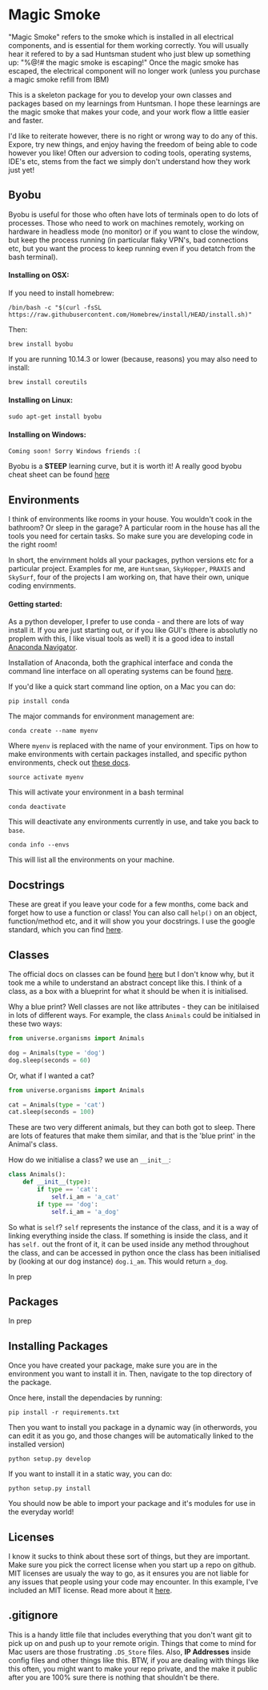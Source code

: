 # Magic Smoke

"Magic Smoke" refers to the smoke which is installed in all electrical components, and is essential for them working correctly. You will usually hear it refered to by a sad Huntsman student who just blew up something up: "%@!# the magic smoke is escaping!" Once the magic smoke has escaped, the electrical component will no longer work (unless you purchase a magic smoke refill from IBM) 

This is a skeleton package for you to develop your own classes and packages based on my learnings from Huntsman. I hope these learnings are the magic smoke that makes your code, and your work flow a little easier and faster.  

I'd like to reiterate however, there is no right or wrong way to do any of this. Expore, try new things, and enjoy having the freedom of being able to code however you like! Often our adversion to coding tools, operating systems, IDE's etc, stems from the fact we simply don't understand how they work just yet!  

## Byobu

Byobu is useful for those who often have lots of terminals open to do lots of processes. Those who need to work on machines remotely, working on hardware in headless mode (no monitor) or if you want to close the window, but keep the process running (in particular flaky VPN's, bad connections etc, but you want the process to keep running even if you detatch from the bash terminal). 

#### Installing on OSX:

If you need to install homebrew:
```
/bin/bash -c "$(curl -fsSL https://raw.githubusercontent.com/Homebrew/install/HEAD/install.sh)"
```

Then:
```
brew install byobu 
```

If you are running 10.14.3 or lower (because, reasons) you may also need to install:

```
brew install coreutils
```

#### Installing on Linux:

```
sudo apt-get install byobu
```

#### Installing on Windows:

```
Coming soon! Sorry Windows friends :(
```

Byobu is a **STEEP** learning curve, but it is worth it! A really good byobu cheat sheet can be found [here](https://medium.com/russian-it-stories/byobu-cheatsheet-%D0%BCost-used-hotkeys-5a8bbd8476fd)

## Environments 

I think of environments like rooms in your house. You wouldn't cook in the bathroom? Or sleep in the garage? A particular room in the house has all the tools you need for certain tasks. So make sure you are developing code in the right room!

In short, the envirnment holds all your packages, python versions etc for a particular project. Examples for me, are `Huntsman`, `SkyHopper`, `PRAXIS` and `SkySurf`, four of the projects I am working on, that have their own, unique coding envirnments. 

#### Getting started:

As a python developer, I prefer to use conda - and there are lots of way install it. If you are just starting out, or if you like GUI's (there is absolutly no proplem with this, I like visual tools as well) it is a good idea to install [Anaconda Navigator](https://docs.anaconda.com/anaconda/navigator/#:~:text=Anaconda%20Navigator%20is%20a%20desktop,in%20a%20local%20Anaconda%20Repository.).

Installation of Anaconda, both the graphical interface and conda the command line interface on all operating systems can be found [here](https://docs.anaconda.com/anaconda/install/).

If you'd like a quick start command line option, on a Mac you can do:

```
pip install conda
```

The major commands for environment management are:

```
conda create --name myenv
```
Where `myenv` is replaced with the name of your environment. Tips on how to make environments with certain packages installed, and specific python environments, check out [these docs](https://docs.conda.io/projects/conda/en/latest/user-guide/tasks/manage-environments.html).

```
source activate myenv
```
This will activate your environment in a bash terminal

```
conda deactivate
```
This will deactivate any environments currently in use, and take you back to `base`.

```
conda info --envs
```
This will list all the environments on your machine. 

## Docstrings

These are great if you leave your code for a few months, come back and forget how to use a function or class! You can also call `help()` on an object, function/method etc, and it will show you your docstrings. I use the google standard, which you can find [here](https://sphinxcontrib-napoleon.readthedocs.io/en/latest/example_google.html). 

## Classes 

The official docs on classes can be found [here](https://docs.python.org/3/tutorial/classes.html) but I don't know why, but it took me a while to understand an abstract concept like this. I think of a class, as a box with a blueprint for 
what it should be when it is initialised. 

Why a blue print? Well classes are not like attributes - they can be initilaised in lots of different ways. For example, the class `Animals` could be initialsed in these two ways:

```python
from universe.organisms import Animals 

dog = Animals(type = 'dog')
dog.sleep(seconds = 60)

```
Or, what if I wanted a cat?

```python
from universe.organisms import Animals 

cat = Animals(type = 'cat')
cat.sleep(seconds = 100)

```

These are two very different animals, but they can both got to sleep. There are lots of features that make them similar, and that is the 'blue print' in the Animal's class. 

How do we initialise a class? we use an `__init__`: 

```python
class Animals():
    def __init__(type):
        if type == 'cat':
            self.i_am = 'a_cat'
        if type == 'dog':
            self.i_am = 'a_dog'
```

So what is `self`? `self` represents the instance of the class, and it is a way of linking everything inside the class. If something is inside the class, and it has `self.` out the front of it, it can be used inside any method throughout the class, and can be accessed in python once the class has been initialised by (looking at our dog instance) `dog.i_am`. This would return `a_dog`. 

In prep 

## Packages 

In prep

## Installing Packages 

Once you have created your package, make sure you are in the environment you want to install it in. Then, navigate to the top directory of the package. 

Once here, install the dependacies by running:

```
pip install -r requirements.txt
```

Then you want to install you package in a dynamic way (in otherwords, you can edit it as you go, and those changes will be automatically linked to the installed version) 

```
python setup.py develop
```

If you want to install it in a static way, you can do:

```
python setup.py install 
```

You should now be able to import your package and it's modules for use in the everyday world!

## Licenses

I know it sucks to think about these sort of things, but they are important. Make sure you pick the correct license when you start up a repo on github. MIT licenses are usualy the way to go, as it ensures you are not liable for any issues that people using your code may encounter. In this example, I've included an MIT license. Read more about it [here](https://opensource.org/licenses/MIT).

## .gitignore

This is a handy little file that includes everything that you don't want git to pick up on and push up to your remote origin. Things that come to mind for Mac users are those frustrating `.DS_Store` files. Also, **IP Addresses** inside config files and other things like this. BTW, if you are dealing with things like this often, you might want to make your repo private, and the make it public after you are 100% sure there is nothing that shouldn't be there. 






